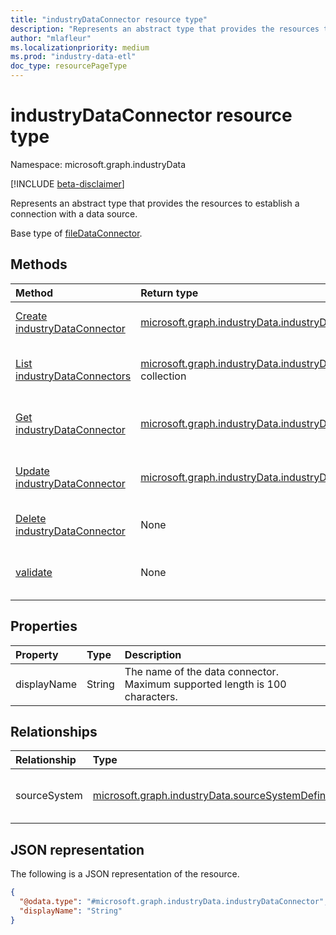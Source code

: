 ```yaml
---
title: "industryDataConnector resource type"
description: "Represents an abstract type that provides the resources to establish a connection with a data source."
author: "mlafleur"
ms.localizationpriority: medium
ms.prod: "industry-data-etl"
doc_type: resourcePageType
---
```


# industryDataConnector resource type

Namespace: microsoft.graph.industryData

[!INCLUDE [beta-disclaimer](../../includes/beta-disclaimer.md)]

Represents an abstract type that provides the resources to establish a connection with a data source.

Base type of [fileDataConnector](../resources/industrydata-filedataconnector.md).

## Methods

| Method                                                                              | Return type                                                                                            | Description                                                                                                        |
| :---------------------------------------------------------------------------------- | :----------------------------------------------------------------------------------------------------- | :----------------------------------------------------------------------------------------------------------------- |
| [Create industryDataConnector](../api/industrydata-industrydataconnector-post.md)   | [microsoft.graph.industryData.industryDataConnector](industrydata-industrydataconnector.md)            | Create a new [industryDataConnector](industrydata-industrydataconnector.md) object.                                |
| [List industryDataConnectors](../api/industrydata-industrydataconnector-list.md)    | [microsoft.graph.industryData.industryDataConnector](industrydata-industrydataconnector.md) collection | Get a list of the [industryDataConnector](industrydata-industrydataconnector.md) objects and their properties.     |
| [Get industryDataConnector](../api/industrydata-industrydataconnector-get.md)       | [microsoft.graph.industryData.industryDataConnector](industrydata-industrydataconnector.md)            | Read the properties and relationships of an [industryDataConnector](industrydata-industrydataconnector.md) object. |
| [Update industryDataConnector](../api/industrydata-industrydataconnector-update.md) | [microsoft.graph.industryData.industryDataConnector](industrydata-industrydataconnector.md)            | Update the properties of an [industryDataConnector](industrydata-industrydataconnector.md) object.                 |
| [Delete industryDataConnector](../api/industrydata-industrydataconnector-delete.md) | None                                                                                                   | Delete an [industryDataConnector](industrydata-industrydataconnector.md) object.                                   |
| [validate](../api/industrydata-industrydataconnector-validate.md)                   | None                                                                                                   | Perform validations applicable for the specific instance of the data connector.                                    |

## Properties

| Property    | Type   | Description                                                                 |
| :---------- | :----- | :-------------------------------------------------------------------------- |
| displayName | String | The name of the data connector. Maximum supported length is 100 characters. |

## Relationships

| Relationship | Type                                                             | Description                                                    |
| :----------- | :--------------------------------------------------------------- | :------------------------------------------------------------- |
| sourceSystem | [microsoft.graph.industryData.sourceSystemDefinition](industrydata-sourcesystemdefinition.md) | The **sourceSystemDefinition** this connector is connected to. |

## JSON representation

The following is a JSON representation of the resource.

<!-- {
  "blockType": "resource",
  "keyProperty": "id",
  "@odata.type": "microsoft.graph.industryData.industryDataConnector",
  "openType": false
}
-->

```json
{
  "@odata.type": "#microsoft.graph.industryData.industryDataConnector",
  "displayName": "String"
}
```
